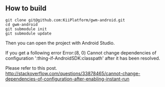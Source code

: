 ## How to build

```
git clone git@github.com:KiiPlatform/gwm-android.git
cd gwm-android
git submodule init
git submodule update
```
Then you can open the project with Android Studio.

If you get a following error
Error:(8, 0) Cannot change dependencies of configuration ':thing-if-AndroidSDK:classpath' after it has been resolved.

Please refer to this post.
http://stackoverflow.com/questions/33878465/cannot-change-dependencies-of-configuration-after-enabling-instant-run

